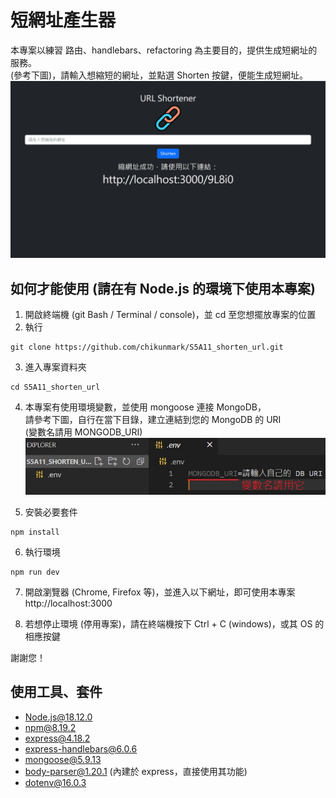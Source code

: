 # 短網址產生器
本專案以練習 路由、handlebars、refactoring 為主要目的，提供生成短網址的服務。  
(參考下圖)，請輸入想縮短的網址，並點選 Shorten 按鍵，便能生成短網址。
![demo](pics/example2.jpg)

## 如何才能使用 (請在有 Node.js 的環境下使用本專案)
1. 開啟終端機 (git Bash / Terminal / console)，並 cd 至您想擺放專案的位置
2. 執行
```
git clone https://github.com/chikunmark/S5A11_shorten_url.git
```
3. 進入專案資料夾
```
cd S5A11_shorten_url
```
4. 本專案有使用環境變數，並使用 mongoose 連接 MongoDB，  
請參考下圖，自行在當下目錄，建立連結到您的 MongoDB 的 URI  
(變數名請用 MONGODB_URI)  
![.env demo](pics/example1-2.jpg)

5. 安裝必要套件
```
npm install
``` 
6. 執行環境
```
npm run dev
```  
7. 開啟瀏覽器 (Chrome, Firefox 等)，並進入以下網址，即可使用本專案  
http://localhost:3000
  
8. 若想停止環境 (停用專案)，請在終端機按下 Ctrl + C (windows)，或其 OS 的相應按鍵

謝謝您！

## 使用工具、套件
* Node.js@18.12.0
* npm@8.19.2
* express@4.18.2
* express-handlebars@6.0.6
* mongoose@5.9.13
* body-parser@1.20.1 (內建於 express，直接使用其功能)
* dotenv@16.0.3
